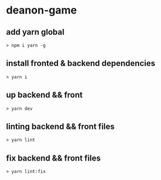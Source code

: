 # deanon-game

## add yarn global
```
> npm i yarn -g
```
## install fronted & backend dependencies
```
> yarn i
```
## up backend && front
```
> yarn dev
```
## linting backend && front files
```
> yarn lint
```
## fix backend && front files
```
> yarn lint:fix
```